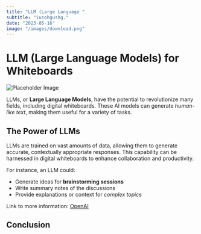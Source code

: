 ```yaml
---
title: "LLM (Large Language "
subtitle: "iusohgushg."
date: "2023-05-16"
image: "/images/download.png"
---
```


# LLM (Large Language Models) for **Whiteboards**

![Placeholder Image](/images/download.png "This is a placeholder image")


LLMs, or **Large Language Models**, have the potential to revolutionize many fields, including digital whiteboards. These AI models can generate _human-like text_, making them useful for a variety of tasks.

## The Power of LLMs

LLMs are trained on vast amounts of data, allowing them to generate accurate, contextually appropriate responses. This capability can be harnessed in digital whiteboards to enhance collaboration and productivity.

For instance, an LLM could:
- Generate ideas for **brainstorming sessions**
- Write summary notes of the discussions
- Provide explanations or context for _complex topics_

Link to more information: [OpenAI](https://www.openai.com)

## Conclusion
